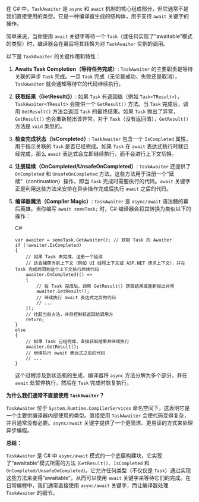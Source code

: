 在 C# 中，`TaskAwaiter` 是 `async` 和 `await` 机制的核心组成部分，但它通常不是我们直接使用的类型。它是一种编译器生成的结构体，用于支持 `await` 关键字的操作。

简单来说，当你使用 `await` 关键字等待一个 `Task`（或任何实现了“awaitable”模式的类型）时，编译器会在幕后将其转换为对 `TaskAwaiter` 实例的调用。

以下是 `TaskAwaiter` 的关键作用和特性：

1. **Awaits Task Completion（等待任务完成）**: `TaskAwaiter` 的主要职责是等待关联的异步 `Task` 完成。一旦 `Task` 完成（无论是成功、失败还是取消），`TaskAwaiter` 就会通知等待它的代码继续执行。
    
2. **获取结果（GetResult()）**: 如果 `Task` 有返回值（例如 `Task<TResult>`），`TaskAwaiter<TResult>` 会提供一个 `GetResult()` 方法。当 `Task` 完成后，调用 `GetResult()` 方法会返回 `Task` 的最终结果。如果 `Task` 抛出了异常，`GetResult()` 也会重新抛出该异常。对于 `Task`（没有返回值），`GetResult()` 方法是 `void` 类型的。
    
3. **检查完成状态（IsCompleted）**: `TaskAwaiter` 包含一个 `IsCompleted` 属性，用于指示关联的 `Task` 是否已经完成。如果 `Task` 在 `await` 表达式执行时就已经完成，那么 `await` 表达式会立即继续执行，而不会进行上下文切换。
    
4. **注册延续（OnCompleted/UnsafeOnCompleted）**: `TaskAwaiter` 还提供了 `OnCompleted` 和 `UnsafeOnCompleted` 方法。这些方法用于注册一个“延续”（continuation）操作，即当 `Task` 完成时需要执行的代码。`await` 关键字正是利用这些方法来安排在异步操作完成后执行 `await` 之后的代码。
    
5. **编译器魔法（Compiler Magic）**: `TaskAwaiter` 是 `async/await` 语法糖的幕后英雄。当你编写 `await someTask;` 时，C# 编译器会将其转换为类似以下的操作：
    
    C#
    
    ```
    var awaiter = someTask.GetAwaiter(); // 获取 Task 的 Awaiter
    if (!awaiter.IsCompleted)
    {
        // 如果 Task 未完成，注册一个延续
        // 这会捕获当前上下文（例如 UI 线程上下文或 ASP.NET 请求上下文），并在 Task 完成后回到这个上下文执行后续代码
        awaiter.OnCompleted(() =>
        {
            // 在 Task 完成后，调用 GetResult() 获取结果或重新抛出异常
            awaiter.GetResult();
            // 继续执行 await 表达式之后的代码
            // ...
        });
        // 挂起当前方法，并将控制权返回给调用方
        return;
    }
    else
    {
        // 如果 Task 已经完成，直接获取结果并继续执行
        awaiter.GetResult();
        // 继续执行 await 表达式之后的代码
        // ...
    }
    ```
    
    这个过程涉及到状态机的生成，编译器将 `async` 方法分解为多个部分，并在 `await` 处暂停执行，然后在 `Task` 完成时恢复执行。
    

**为什么我们通常不直接使用 `TaskAwaiter`？**

`TaskAwaiter` 位于 `System.Runtime.CompilerServices` 命名空间下，这表明它是一个主要供编译器内部使用的类型。直接使用 `TaskAwaiter` 会使代码变得复杂，并且通常没有必要。`async/await` 关键字提供了一个更简洁、更易读的方式来处理异步编程。

**总结：**

`TaskAwaiter` 是 C# 中 `async/await` 模式的一个底层构建块，它实现了“awaitable”模式所需的方法 (`GetResult()`、`IsCompleted` 和 `OnCompleted/UnsafeOnCompleted`)。它允许任何类型（不仅仅是 `Task`）通过实现这些方法来变得“awaitable”，从而可以使用 `await` 关键字来等待它们的完成。在日常编程中，我们通常直接使用 `async/await` 关键字，而让编译器处理 `TaskAwaiter` 的细节。